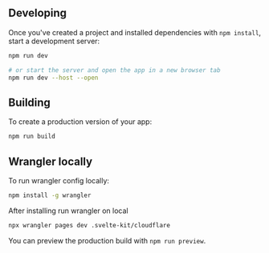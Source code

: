 ## Developing

Once you've created a project and installed dependencies with `npm install`, start a development server:

```bash
npm run dev

# or start the server and open the app in a new browser tab
npm run dev --host --open
```

## Building

To create a production version of your app:

```bash
npm run build
```

## Wrangler locally

To run wrangler config locally:

```bash
npm install -g wrangler
```

After installing run wrangler on local

```bash
npx wrangler pages dev .svelte-kit/cloudflare
```

You can preview the production build with `npm run preview`.
